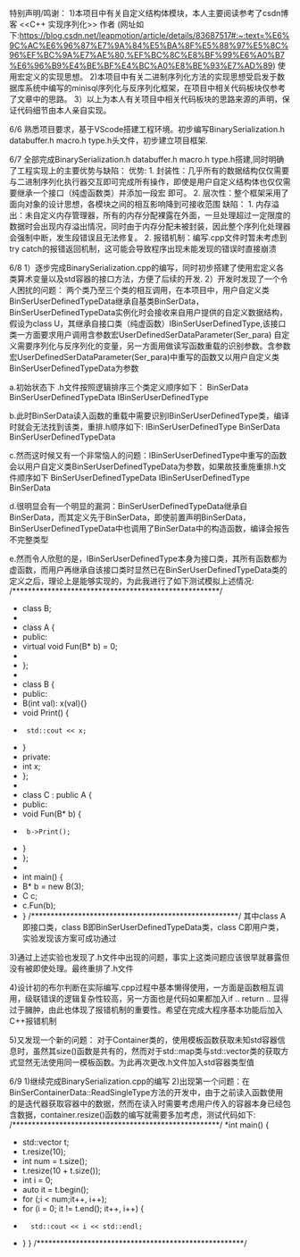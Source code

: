 特别声明/鸣谢：
  1)本项目中有关自定义结构体模块，本人主要阅读参考了csdn博客 <<C++ 实现序列化>> 作者 <leapmotion> (网址如下:https://blog.csdn.net/leapmotion/article/details/83687517#:~:text=%E6%9C%AC%E6%96%87%E7%9A%84%E5%BA%8F%E5%88%97%E5%8C%96%EF%BC%9A%E7%AE%80,%EF%BC%8C%E8%BF%99%E6%A0%B7%E6%96%B9%E4%BE%BF%E4%BC%A0%E8%BE%93%E7%AD%89)
  使用宏定义的实现思想。
  2)本项目中有关二进制序列化方法的实现思想受启发于数据库系统中编写的minisql序列化与反序列化框架，在项目中相关代码板块仅参考了文章中的思路。
  3）以上为本人有关项目中相关代码板块的思路来源的声明，保证代码细节由本人亲自实现。  
  
6/6 
熟悉项目要求，基于VScode搭建工程环境。初步编写BinarySerialization.h databuffer.h macro.h type.h头文件，初步建立项目框架.

6/7
全部完成BinarySerialization.h databuffer.h macro.h type.h搭建,同时明确了工程实现上的主要优势与缺陷：
  优势:
    1. 封装性：几乎所有的数据结构仅仅需要与二进制序列化执行器交互即可完成所有操作，即使是用户自定义结构体也仅仅需要继承一个接口（纯虚函数类）并添加一段宏 即可。
    2. 层次性：整个框架采用了面向对象的设计思想，各模块之间的相互影响降到可接收范围
  缺陷：
    1. 内存溢出：未自定义内存管理器，所有的内存分配裸露在外面，一旦处理超过一定限度的数据时会出现内存溢出情况，同时由于内存分配未被封装，因此整个序列化处理器会强制中断，发生段错误且无法修复。
    2. 报错机制：编写.cpp文件时暂未考虑到try catch的报错返回机制，这可能会导致程序出现未能发现的错误时直接崩溃

6/8
1）逐步完成BinarySerialization.cpp的编写，同时初步搭建了使用宏定义各类算术变量以及std容器的接口方法，方便了后续的开发.
2）开发时发现了一个令人困扰的问题：
  两个类乃至三个类的相互调用，在本项目中，用户自定义类BinSerUserDefinedTypeData继承自基类BinSerData，BinSerUserDefinedTypeData实例化时会接收来自用户提供的自定义数据结构，假设为class U，其继承自接口类（纯虚函数）IBinSerUserDefinedType,该接口类一方面要求用户调用含参数宏UserDefinedSerDataParameter(Ser_para) 自定义需要序列化与反序列化的变量，另一方面用做读写函数重载的识别参数。含参数宏UserDefinedSerDataParameter(Ser_para)中重写的函数又以用户自定义类BinSerUserDefinedTypeData为参数

  a.初始状态下 .h文件按照逻辑排序三个类定义顺序如下：
  BinSerData
  BinSerUserDefinedTypeData
  IBinSerUserDefinedType

  b.此时BinSerData读入函数的重载中需要识别IBinSerUserDefinedType类，编译时就会无法找到该类，重排.h顺序如下:
  IBinSerUserDefinedType
  BinSerData
  BinSerUserDefinedTypeData

  c.然而这时候又有一个非常恼人的问题：IBinSerUserDefinedType中重写的函数会以用户自定义类BinSerUserDefinedTypeData为参数，如果故技重施重排.h文件顺序如下
  BinSerUserDefinedTypeData
  IBinSerUserDefinedType
  BinSerData
  
  d.很明显会有一个明显的漏洞：BinSerUserDefinedTypeData继承自BinSerData，而其定义先于BinSerData，即使前置声明BinSerData，BinSerUserDefinedTypeData中也调用了BinSerData中的构造函数，编译会报告不完整类型

  e.然而令人欣慰的是，IBinSerUserDefinedType本身为接口类，其所有函数都为虚函数，而用户再继承自该接口类时显然已在BinSerUserDefinedTypeData类的定义之后，理论上是能够实现的，为此我进行了如下测试模拟上述情况:
  /*****************************************************/
  *  class B;
  *
  *  class A {
  *  public:
  *    virtual void Fun(B* b) = 0;
  *
  *    };
  *
  *  class B {
  *  public:
  *    B(int val): x(val){}
  *    void Print() {
  *      std::cout << x;
  *  }
  *  private:
  *    int x;
  *  };
  *
  *  class C : public A {
  *  public:
  *    void Fun(B* b) {
  *      b->Print();
  *    }
  *  };
  *
  *  int main() {
  *    B* b = new B(3);
  *    C c;
  *    c.Fun(b);
  *  }
  /*****************************************************/
  其中class A即接口类，class B即BinSerUserDefinedTypeData类，class C即用户类，实验发现该方案可成功通过

3)通过上述实验也发现了.h文件中出现的问题，事实上这类问题应该很早就暴露但没有被即使处理。最终重排了.h文件

4)设计初的布尔判断在实际编写.cpp过程中基本懒得使用，一方面是函数相互调用，级联错误的逻辑复杂性较高，另一方面也是代码如果都加入if .. return .. 显得过于臃肿，由此也体现了报错机制的重要性。希望在完成大程序基本功能后加入C++报错机制

5)又发现一个新的问题：
  对于Container类的，使用模板函数获取未知std容器信息时，虽然其size()函数是共有的，然而对于std::map类与std::vector类的获取方式显然无法使用同一模板函数。为此再次更改.h文件加入std容器类型值

6/9
1)继续完成BinarySerialization.cpp的编写
2)出现第一个问题：在BinSerContainerData::ReadSingleType方法的开发中，由于之前读入函数使用的是迭代器获取容器中的数据，然而在读入时需要考虑用户传入的容器本身已经包含数据，container.resize()函数的编写就需要多加考虑，测试代码如下:
/*****************************************************/
*int main() {
*	std::vector<int> t;
*	t.resize(10);
*	int num = t.size();
*	t.resize(10 + t.size());
*	int i = 0;
*	auto it = t.begin();
*	for (;i < num;it++, i++);
*	for (i = 0; it != t.end(); it++, i++) {
*		std::cout << i << std::endl;
*	}
}
/*****************************************************/